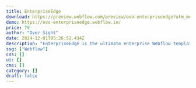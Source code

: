 ```yaml
---
title: EnterpriseEdge
download: https://preview.webflow.com/preview/ovo-enterpriseedge?utm_medium=preview_link&utm_source=designer&utm_content=ovo-enterpriseedge&preview=d3b4e1efcd09a071de3998424a1cd20a&locale=en&workflow=preview
demo: https://ovo-enterpriseedge.webflow.io/
price: 79
author: "Over Sight"
date: 2024-12-01T05:26:52.434Z
description: "EnterpriseEdge is the ultimate enterprise Webflow template, hand-crafted by top designers. With multiple layouts, easy customization, stunning animations."
ssg: ["Webflow"]
css: []
ui: []
cms: []
category: []
draft: false
---
```

